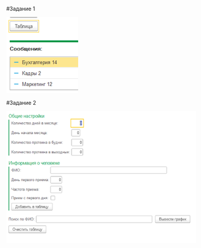 #Задание 1


![Альтернативный текст](/nudes/4.1.png)

#Задание 2


![Альтернативный текст](/nudes/4.2.png)
